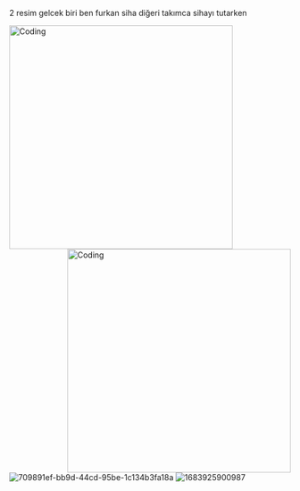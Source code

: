 2 resim gelcek
biri ben furkan siha
diğeri takımca sihayı tutarken


<img align="left" alt="Coding" width="400" src=https://media2.giphy.com/media/ubOj4M2JN6k1c3hkc6/giphy.webp>
<img align="right" alt="Coding" width="400" src=https://media3.giphy.com/media/wUT19Zbh3lpa7eFYbB/giphy.webp>


![709891ef-bb9d-44cd-95be-1c134b3fa18a](https://github.com/kagansenkeser/My_Resume_real_projects/assets/98644514/048b6578-f734-4f94-8db1-cdb201b983b5)
![1683925900987](https://github.com/kagansenkeser/My_Resume_real_projects/assets/98644514/9648f867-70c9-4d66-b2a8-526a4fc98f12)
